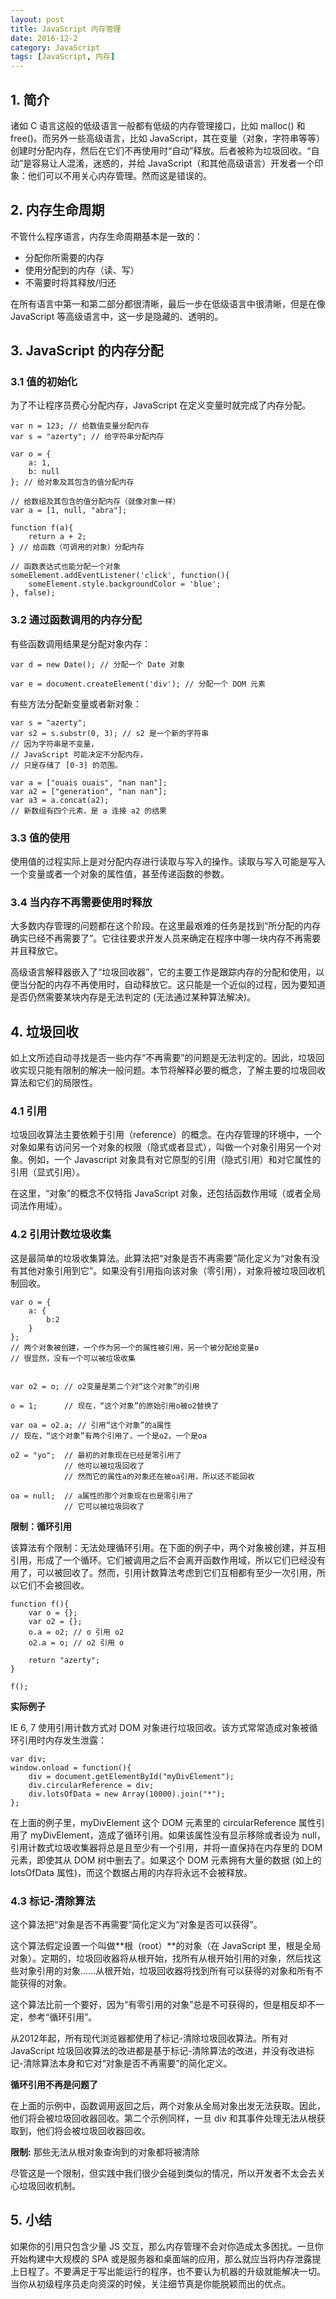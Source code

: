 ```yaml
---
layout: post
title: JavaScript 内存管理
date: 2016-12-2
category: JavaScript
tags: [JavaScript, 内存]
---
```


## 1. 简介 ##

诸如 C 语言这般的低级语言一般都有低级的内存管理接口，比如 malloc() 和 free()。而另外一些高级语言，比如 JavaScript，其在变量（对象，字符串等等）创建时分配内存，然后在它们不再使用时“自动”释放。后者被称为垃圾回收。“自动”是容易让人混淆，迷惑的，并给 JavaScript（和其他高级语言）开发者一个印象：他们可以不用关心内存管理。然而这是错误的。

## 2. 内存生命周期 ##

不管什么程序语言，内存生命周期基本是一致的：   

- 分配你所需要的内存
- 使用分配到的内存（读、写）
- 不需要时将其释放/归还

在所有语言中第一和第二部分都很清晰，最后一步在低级语言中很清晰，但是在像 JavaScript 等高级语言中，这一步是隐藏的、透明的。

## 3. JavaScript 的内存分配 ##

### 3.1 值的初始化 ###

为了不让程序员费心分配内存，JavaScript 在定义变量时就完成了内存分配。

	var n = 123; // 给数值变量分配内存
	var s = "azerty"; // 给字符串分配内存

	var o = {
		a: 1,
		b: null
	}; // 给对象及其包含的值分配内存

	// 给数组及其包含的值分配内存（就像对象一样）
	var a = [1, null, "abra"]; 

	function f(a){
		return a + 2;
	} // 给函数（可调用的对象）分配内存

	// 函数表达式也能分配一个对象
	someElement.addEventListener('click', function(){
		someElement.style.backgroundColor = 'blue';
	}, false);

### 3.2 通过函数调用的内存分配 ###

有些函数调用结果是分配对象内存：

	var d = new Date(); // 分配一个 Date 对象

	var e = document.createElement('div'); // 分配一个 DOM 元素

有些方法分配新变量或者新对象：

	var s = "azerty";
	var s2 = s.substr(0, 3); // s2 是一个新的字符串
	// 因为字符串是不变量，
	// JavaScript 可能决定不分配内存，
	// 只是存储了 [0-3] 的范围。

	var a = ["ouais ouais", "nan nan"];
	var a2 = ["generation", "nan nan"];
	var a3 = a.concat(a2); 
	// 新数组有四个元素，是 a 连接 a2 的结果

### 3.3 值的使用 ###

使用值的过程实际上是对分配内存进行读取与写入的操作。读取与写入可能是写入一个变量或者一个对象的属性值，甚至传递函数的参数。

### 3.4 当内存不再需要使用时释放 ###

大多数内存管理的问题都在这个阶段。在这里最艰难的任务是找到“所分配的内存确实已经不再需要了”。它往往要求开发人员来确定在程序中哪一块内存不再需要并且释放它。

高级语言解释器嵌入了“垃圾回收器”，它的主要工作是跟踪内存的分配和使用，以便当分配的内存不再使用时，自动释放它。这只能是一个近似的过程，因为要知道是否仍然需要某块内存是无法判定的 (无法通过某种算法解决)。

## 4. 垃圾回收 ##

如上文所述自动寻找是否一些内存“不再需要”的问题是无法判定的。因此，垃圾回收实现只能有限制的解决一般问题。本节将解释必要的概念，了解主要的垃圾回收算法和它们的局限性。

### 4.1 引用 ###

垃圾回收算法主要依赖于引用（reference）的概念。在内存管理的环境中，一个对象如果有访问另一个对象的权限（隐式或者显式），叫做一个对象引用另一个对象。例如，一个 Javascript 对象具有对它原型的引用（隐式引用）和对它属性的引用（显式引用）。

在这里，“对象”的概念不仅特指 JavaScript 对象，还包括函数作用域（或者全局词法作用域）。

### 4.2 引用计数垃圾收集 ###

这是最简单的垃圾收集算法。此算法把“对象是否不再需要”简化定义为“对象有没有其他对象引用到它”。如果没有引用指向该对象（零引用），对象将被垃圾回收机制回收。

	var o = { 
		a: {
			b:2
		}
	}; 
	// 两个对象被创建，一个作为另一个的属性被引用，另一个被分配给变量o
	// 很显然，没有一个可以被垃圾收集


	var o2 = o; // o2变量是第二个对“这个对象”的引用

	o = 1;      // 现在，“这个对象”的原始引用o被o2替换了

	var oa = o2.a; // 引用“这个对象”的a属性
	// 现在，“这个对象”有两个引用了，一个是o2，一个是oa

	o2 = "yo";	// 最初的对象现在已经是零引用了
				// 他可以被垃圾回收了
				// 然而它的属性a的对象还在被oa引用，所以还不能回收

	oa = null;	// a属性的那个对象现在也是零引用了
				// 它可以被垃圾回收了

**限制：循环引用**

该算法有个限制：无法处理循环引用。在下面的例子中，两个对象被创建，并互相引用，形成了一个循环。它们被调用之后不会离开函数作用域，所以它们已经没有用了，可以被回收了。然而，引用计数算法考虑到它们互相都有至少一次引用，所以它们不会被回收。

	function f(){
		var o = {};
		var o2 = {};
		o.a = o2; // o 引用 o2
		o2.a = o; // o2 引用 o

		return "azerty";
	}

	f();

**实际例子**

IE 6, 7 使用引用计数方式对 DOM 对象进行垃圾回收。该方式常常造成对象被循环引用时内存发生泄露：

	var div;
	window.onload = function(){
		div = document.getElementById("myDivElement");
		div.circularReference = div;
		div.lotsOfData = new Array(10000).join("*");
	};

在上面的例子里，myDivElement 这个 DOM 元素里的 circularReference 属性引用了 myDivElement，造成了循环引用。如果该属性没有显示移除或者设为 null，引用计数式垃圾收集器将总是且至少有一个引用，并将一直保持在内存里的 DOM 元素，即使其从 DOM 树中删去了。如果这个 DOM 元素拥有大量的数据 (如上的 lotsOfData 属性)，而这个数据占用的内存将永远不会被释放。

### 4.3 标记-清除算法 ###

这个算法把“对象是否不再需要”简化定义为“对象是否可以获得”。

这个算法假定设置一个叫做**根（root）**的对象（在 JavaScript 里，根是全局对象）。定期的，垃圾回收器将从根开始，找所有从根开始引用的对象，然后找这些对象引用的对象……从根开始，垃圾回收器将找到所有可以获得的对象和所有不能获得的对象。

这个算法比前一个要好，因为“有零引用的对象”总是不可获得的，但是相反却不一定，参考“循环引用”。

从2012年起，所有现代浏览器都使用了标记-清除垃圾回收算法。所有对 JavaScript 垃圾回收算法的改进都是基于标记-清除算法的改进，并没有改进标记-清除算法本身和它对“对象是否不再需要”的简化定义。

**循环引用不再是问题了**

在上面的示例中，函数调用返回之后，两个对象从全局对象出发无法获取。因此，他们将会被垃圾回收器回收。第二个示例同样，一旦 div 和其事件处理无法从根获取到，他们将会被垃圾回收器回收。

**限制:** 那些无法从根对象查询到的对象都将被清除

尽管这是一个限制，但实践中我们很少会碰到类似的情况，所以开发者不太会去关心垃圾回收机制。

## 5. 小结 ##

如果你的引用只包含少量 JS 交互，那么内存管理不会对你造成太多困扰。一旦你开始构建中大规模的 SPA 或是服务器和桌面端的应用，那么就应当将内存泄露提上日程了。不要满足于写出能运行的程序，也不要认为机器的升级就能解决一切。当你从初级程序员走向资深的时候，关注细节真是你能脱颖而出的优点。